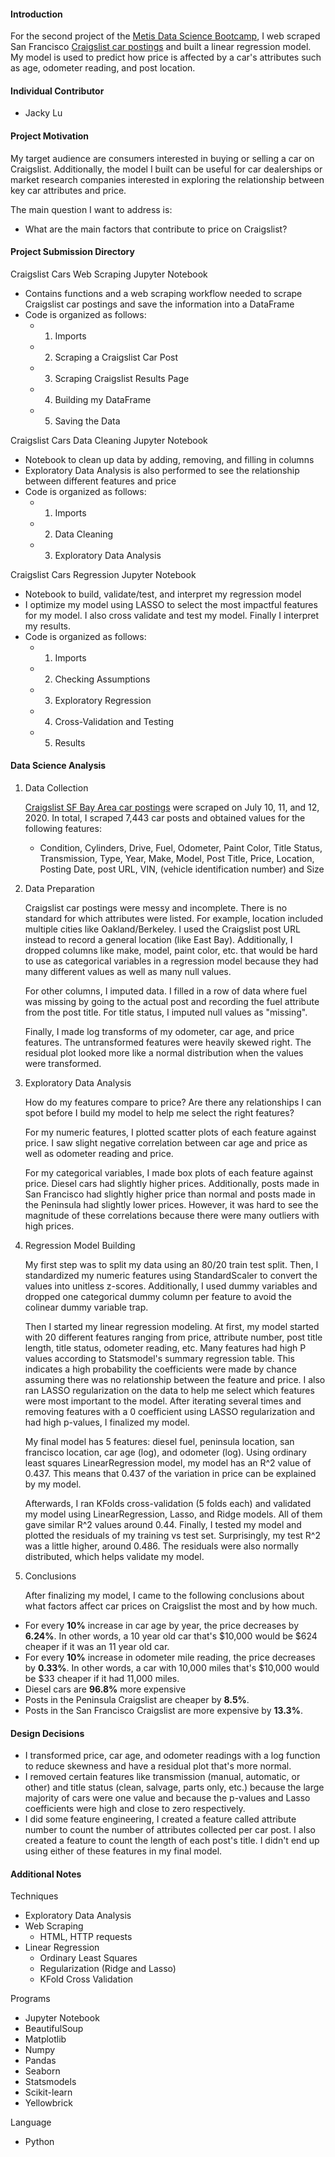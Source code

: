 #### Introduction

For the second project of the [Metis Data Science Bootcamp](https://www.thisismetis.com/), I web scraped San Francisco [Craigslist car postings](https://sfbay.craigslist.org/d/cars-trucks/search/cta) and built a linear regression model. My model is used to predict how price is affected by a car's attributes such as age, odometer reading, and post location.

#### Individual Contributor

* Jacky Lu

#### Project Motivation

My target audience are consumers interested in buying or selling a car on Craigslist. Additionally, the model I built can be useful for car dealerships or market research companies interested in exploring the relationship between key car attributes and price.

The main question I want to address is:

- What are the main factors that contribute to price on Craigslist?

#### Project Submission Directory

Craigslist Cars Web Scraping Jupyter Notebook

* Contains functions and a web scraping workflow needed to scrape Craigslist car postings and save the information into a DataFrame
* Code is organized as follows:
  * 1) Imports
  * 2) Scraping a Craigslist Car Post
  * 3) Scraping Craigslist Results Page
  * 4) Building my DataFrame
  * 5) Saving the Data

Craigslist Cars Data Cleaning Jupyter Notebook

* Notebook to clean up data by adding, removing, and filling in columns
* Exploratory Data Analysis is also performed to see the relationship between different features and price
* Code is organized as follows:
  * 1) Imports
  * 2) Data Cleaning
  * 3) Exploratory Data Analysis

Craigslist Cars Regression Jupyter Notebook

- Notebook to build, validate/test, and interpret my regression model
- I optimize my model using LASSO to select the most impactful features for my model. I also cross validate and test my model. Finally I interpret my results.
- Code is organized as follows:
  - 1) Imports
  - 2) Checking Assumptions
  - 3) Exploratory Regression
  - 4) Cross-Validation and Testing
  - 5) Results

#### Data Science Analysis

1. Data Collection

   [Craigslist SF Bay Area car postings](https://sfbay.craigslist.org/d/cars-trucks/search/cta) were scraped on July 10, 11, and 12, 2020. In total, I scraped 7,443 car posts and obtained values for the following features:

   * Condition, Cylinders, Drive, Fuel, Odometer, Paint Color, Title Status, Transmission, Type, Year, Make, Model, Post Title, Price, Location, Posting Date, post URL, VIN, (vehicle identification number) and Size

2. Data Preparation

   Craigslist car postings were messy and incomplete. There is no standard for which attributes were listed. For example, location included multiple cities like Oakland/Berkeley. I used the Craigslist post URL instead to record a general location (like East Bay). Additionally, I dropped columns like make, model, paint color, etc. that would be hard to use as categorical variables in a regression model because they had many different values as well as many null values.

   For other columns, I imputed data. I filled in a row of data where fuel was missing by going to the actual post and recording the fuel attribute from the post title. For title status, I imputed null values as "missing".

   Finally, I made log transforms of my odometer, car age, and price features. The untransformed features were heavily skewed right. The residual plot looked more like a normal distribution when the values were transformed.

3. Exploratory Data Analysis

   How do my features compare to price? Are there any relationships I can spot before I build my model to help me select the right features?

   For my numeric features, I plotted scatter plots of each feature against price. I saw slight negative correlation between car age and price as well as odometer reading and price.

   For my categorical variables, I made box plots of each feature against price. Diesel cars had slightly higher prices. Additionally, posts made in San Francisco had slightly higher price than normal and posts made in the Peninsula had slightly lower prices. However, it was hard to see the magnitude of these correlations because there were many outliers with high prices.

4. Regression Model Building

   My first step was to split my data using an 80/20 train test split. Then, I standardized my numeric features using StandardScaler to convert the values into unitless z-scores. Additionally, I used dummy variables and dropped one categorical dummy column per feature to avoid the colinear dummy variable trap.

   Then I started my linear regression modeling. At first, my model started with 20 different features ranging from price, attribute number, post title length, title status, odometer reading, etc. Many features had high P values according to Statsmodel's summary regression table. This indicates a high probability the coefficients were made by chance assuming there was no relationship between the feature and price. I also ran LASSO regularization on the data to help me select which features were most important to the model. After iterating several times and removing features with a 0 coefficient using LASSO regularization and had high p-values, I finalized my model.

   My final model has 5 features: diesel fuel, peninsula location, san francisco location, car age (log), and odometer (log). Using ordinary least squares LinearRegression model, my model has an R^2 value of 0.437. This means that 0.437 of the variation in price can be explained by my model.

   Afterwards, I ran KFolds cross-validation (5 folds each) and validated my model using LinearRegression, Lasso, and Ridge models. All of them gave similar R^2 values around 0.44. Finally, I tested my model and plotted the residuals of my training vs test set. Surprisingly, my test R^2 was a little higher, around 0.486. The residuals were also normally distributed, which helps validate my model.

5. Conclusions

   After finalizing my model, I came to the following conclusions about what factors affect car prices on Craigslist the most and by how much.

- For every **10%** increase in car age by year, the price decreases by **6.24%**. In other words, a 10 year old car that's $10,000 would be $624 cheaper if it was an 11 year old car.
- For every **10%** increase in odometer mile reading, the price decreases by **0.33%**. In other words, a car with 10,000 miles that's $10,000 would be $33 cheaper if it had 11,000 miles.
- Diesel cars are **96.8%** more expensive
- Posts in the Peninsula Craigslist are cheaper by **8.5%**.
- Posts in the San Francisco Craigslist are more expensive by **13.3%**.

#### Design Decisions

- I transformed price, car age, and odometer readings with a log function to reduce skewness and have a residual plot that's more normal.
- I removed certain features like transmission (manual, automatic, or other) and title status (clean, salvage, parts only, etc.) because the large majority of cars were one value and because the p-values and Lasso coefficients were high and close to zero respectively.
- I did some feature engineering, I created a feature called attribute number to count the number of attributes collected per car post. I also created a feature to count the length of each post's title. I didn't end up using either of these features in my final model.

#### Additional Notes

Techniques

* Exploratory Data Analysis
* Web Scraping
  * HTML, HTTP requests
* Linear Regression
  * Ordinary Least Squares
  * Regularization (Ridge and Lasso)
  * KFold Cross Validation

Programs

* Jupyter Notebook
* BeautifulSoup
* Matplotlib
* Numpy
* Pandas
* Seaborn
* Statsmodels
* Scikit-learn
* Yellowbrick

Language

* Python